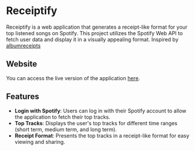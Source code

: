 # Receiptify

Receiptify is a web application that generates a receipt-like format for your top listened songs on Spotify. This project utilizes the Spotify Web API to fetch user data and display it in a visually appealing format. Inspired by [albumreceipts](https://www.instagram.com/albumreceipts/)

## Website

You can access the live version of the application [here](http://naheyansheikh.pythonanywhere.com/).

## Features

- **Login with Spotify**: Users can log in with their Spotify account to allow the application to fetch their top tracks.
- **Top Tracks**: Displays the user's top tracks for different time ranges (short term, medium term, and long term).
- **Receipt Format**: Presents the top tracks in a receipt-like format for easy viewing and sharing.
